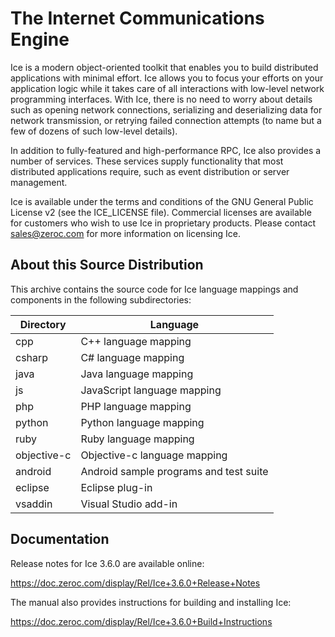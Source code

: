 The Internet Communications Engine
======================================================================

Ice is a modern object-oriented toolkit that enables you to build
distributed applications with minimal effort. Ice allows you to focus
your efforts on your application logic while it takes care of all
interactions with low-level network programming interfaces. With Ice,
there is no need to worry about details such as opening network
connections, serializing and deserializing data for network
transmission, or retrying failed connection attempts (to name but a
few of dozens of such low-level details).

In addition to fully-featured and high-performance RPC, Ice also
provides a number of services. These services supply functionality
that most distributed applications require, such as event distribution
or server management.

Ice is available under the terms and conditions of the GNU General
Public License v2 (see the ICE_LICENSE file). Commercial licenses are
available for customers who wish to use Ice in proprietary products.
Please contact sales@zeroc.com for more information on licensing Ice.


About this Source Distribution
------------------------------

This archive contains the source code for Ice language mappings and
components in the following subdirectories:

Directory    | Language
---------    | --------
cpp          | C++ language mapping
csharp       | C# language mapping
java         | Java language mapping
js           | JavaScript language mapping
php          | PHP language mapping
python       | Python language mapping
ruby         | Ruby language mapping
objective-c  | Objective-c language mapping
android      | Android sample programs and test suite
eclipse      | Eclipse plug-in
vsaddin      | Visual Studio add-in


Documentation
-------------

Release notes for Ice 3.6.0 are available online:

  https://doc.zeroc.com/display/Rel/Ice+3.6.0+Release+Notes

The manual also provides instructions for building and installing Ice:

  https://doc.zeroc.com/display/Rel/Ice+3.6.0+Build+Instructions
